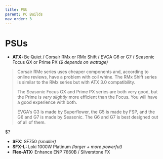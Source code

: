 ```yaml
---
title: PSU
parent: PC Builds
nav_order: 3
---
```

# PSUs

- **ATX:** Be Quiet / Corsair RMx or RMx Shift / EVGA G6 or G7 / Seasonic Focus GX or Prime PX *($ depends on wattage)*

> Corsair RMe series uses cheaper components and, according to online reviews, have a problem with coil whine. The RMx Shift series is similar to the RMx series but with ATX 3.0 compatibility.
> 
> The Seasonic Focus GX and Prime PX series are both very good, but the Prime is *very slightly* more efficient than the Focus. You will have a good experience with both.
> 
> EVGA's G3 is made by Superflower, the G5 is made by FSP, and the G6 and G7 is made by Seasonic. The G6 and G7 is best designed out of all of them. 

$?

- **SFX:** SF750 *(smaller)*
- **SFX-L:** Loki 1000W Platinum *(larger + more powerful)*
- **Flex-ATX:** Enhance ENP 7660B / Silverstone FX
